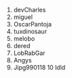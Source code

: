 
1. devCharles
2. miguel
3. OscarPantoja
4. tuxdinosaur
5. melobo
6. dered
7. LobRabGar
8. Angys
9. Jipg990118
10 ldld

